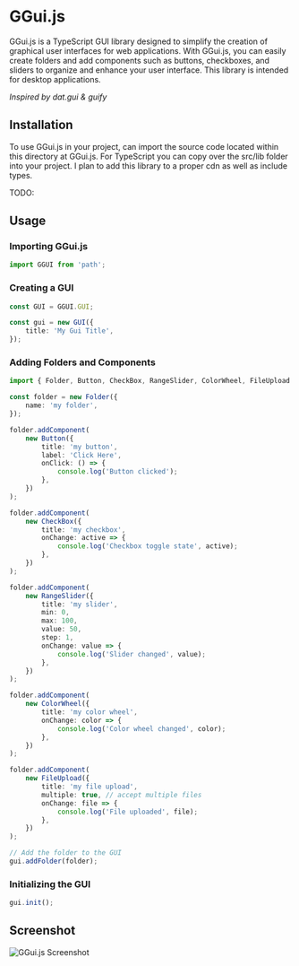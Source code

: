 # GGui.js

GGui.js is a TypeScript GUI library designed to simplify the creation of graphical user interfaces for web applications. With GGui.js, you can easily create folders and add components such as buttons, checkboxes, and sliders to organize and enhance your user interface. This library is intended for desktop applications.

_Inspired by dat.gui & guify_

## Installation

To use GGui.js in your project, can import the source code located within this directory at GGui.js. For TypeScript you can copy over the src/lib folder into your project. I plan to add this library to a proper cdn as well as include types.

TODO:

<!-- ```bash
npm install ggui.js
``` -->

## Usage

### Importing GGui.js

```typescript
import GGUI from 'path';
```

### Creating a GUI

```typescript
const GUI = GGUI.GUI;

const gui = new GUI({
    title: 'My Gui Title',
});
```

### Adding Folders and Components

```typescript
import { Folder, Button, CheckBox, RangeSlider, ColorWheel, FileUpload } from 'path';

const folder = new Folder({
    name: 'my folder',
});

folder.addComponent(
    new Button({
        title: 'my button',
        label: 'Click Here',
        onClick: () => {
            console.log('Button clicked');
        },
    })
);

folder.addComponent(
    new CheckBox({
        title: 'my checkbox',
        onChange: active => {
            console.log('Checkbox toggle state', active);
        },
    })
);

folder.addComponent(
    new RangeSlider({
        title: 'my slider',
        min: 0,
        max: 100,
        value: 50,
        step: 1,
        onChange: value => {
            console.log('Slider changed', value);
        },
    })
);

folder.addComponent(
    new ColorWheel({
        title: 'my color wheel',
        onChange: color => {
            console.log('Color wheel changed', color);
        },
    })
);

folder.addComponent(
    new FileUpload({
        title: 'my file upload',
        multiple: true, // accept multiple files
        onChange: file => {
            console.log('File uploaded', file);
        },
    })
);

// Add the folder to the GUI
gui.addFolder(folder);
```

### Initializing the GUI

```typescript
gui.init();
```

<!-- ## Demo

```typescript
// Code to create folders and add components
``` -->

## Screenshot

![GGui.js Screenshot](gui_example.png)
